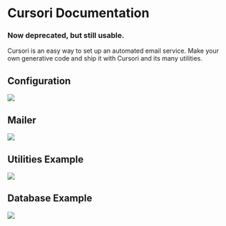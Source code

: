 # Cursori Documentation
### Now deprecated, but still usable.
Cursori is an easy way to set up an automated email service. Make your own generative code and ship it with Cursori and its many utilities.

## Configuration

![](https://teslaeleven.github.io/Cursori/img/config.png)

## Mailer

![](https://teslaeleven.github.io/Cursori/img/basic.png)

## Utilities Example

![](https://teslaeleven.github.io/Cursori/img/utils.png)

## Database Example

![](https://teslaeleven.github.io/Cursori/img/db.png)
